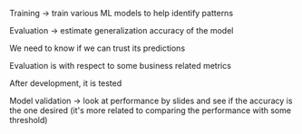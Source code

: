 
Training -> train various ML models to help identify patterns

Evaluation -> estimate generalization accuracy of the model

We need to know if we can trust its predictions

Evaluation is with respect to some business related metrics

After development, it is tested


Model validation -> look at performance by slides and see if the accuracy is the one desired (it's more related to comparing the performance with some threshold)

